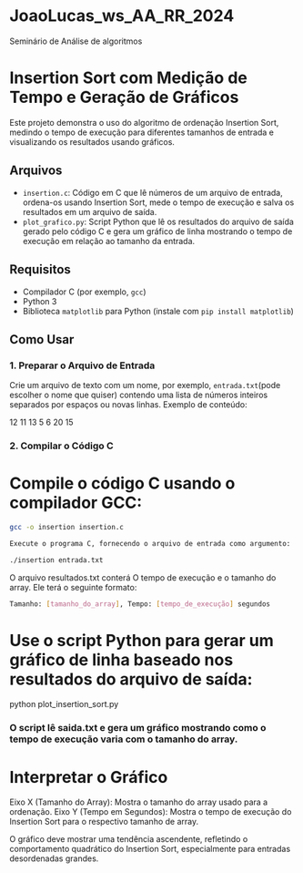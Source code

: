 # JoaoLucas_ws_AA_RR_2024

Seminário de Análise de algoritmos

# Insertion Sort com Medição de Tempo e Geração de Gráficos

Este projeto demonstra o uso do algoritmo de ordenação Insertion Sort, medindo o tempo de execução para diferentes tamanhos de entrada e visualizando os resultados usando gráficos.

## Arquivos

- `insertion.c`: Código em C que lê números de um arquivo de entrada, ordena-os usando Insertion Sort, mede o tempo de execução e salva os resultados em um arquivo de saída.
- `plot_grafico.py`: Script Python que lê os resultados do arquivo de saída gerado pelo código C e gera um gráfico de linha mostrando o tempo de execução em relação ao tamanho da entrada.

## Requisitos

- Compilador C (por exemplo, `gcc`)
- Python 3
- Biblioteca `matplotlib` para Python (instale com `pip install matplotlib`)

## Como Usar

### 1. Preparar o Arquivo de Entrada

Crie um arquivo de texto com um nome, por exemplo, `entrada.txt`(pode escolher o nome que quiser) contendo uma lista de números inteiros separados por espaços ou novas linhas. Exemplo de conteúdo:

12 11 13 5 6 20 15


### 2. Compilar o Código C

# Compile o código C usando o compilador GCC:

```bash
gcc -o insertion insertion.c

Execute o programa C, fornecendo o arquivo de entrada como argumento:

./insertion entrada.txt
```

O arquivo resultados.txt conterá O tempo de execução e o tamanho do array. Ele terá o seguinte formato:
```bash
Tamanho: [tamanho_do_array], Tempo: [tempo_de_execução] segundos
```

# Use o script Python para gerar um gráfico de linha baseado nos resultados do arquivo de saída:

python plot_insertion_sort.py

### O script lê saida.txt e gera um gráfico mostrando como o tempo de execução varia com o tamanho do array.

# Interpretar o Gráfico

Eixo X (Tamanho do Array): Mostra o tamanho do array usado para a ordenação.
Eixo Y (Tempo em Segundos): Mostra o tempo de execução do Insertion Sort para o respectivo tamanho de array.

O gráfico deve mostrar uma tendência ascendente, refletindo o comportamento quadrático do Insertion Sort, especialmente para entradas desordenadas grandes.
